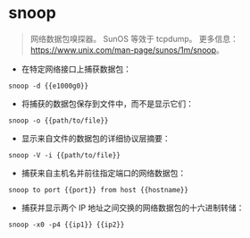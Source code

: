 # snoop

> 网络数据包嗅探器。
> SunOS 等效于 tcpdump。
> 更多信息：<https://www.unix.com/man-page/sunos/1m/snoop>。

- 在特定网络接口上捕获数据包：

`snoop -d {{e1000g0}}`

- 将捕获的数据包保存到文件中，而不是显示它们：

`snoop -o {{path/to/file}}`

- 显示来自文件的数据包的详细协议层摘要：

`snoop -V -i {{path/to/file}}`

- 捕获来自主机名并前往指定端口的网络数据包：

`snoop to port {{port}} from host {{hostname}}`

- 捕获并显示两个 IP 地址之间交换的网络数据包的十六进制转储：

`snoop -x0 -p4 {{ip1}} {{ip2}}`